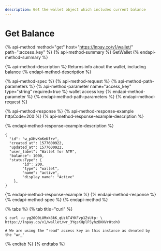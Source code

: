 ```yaml
---
description: Get the wallet object which includes current balance
---
```


# Get Balance

{% api-method method="get" host="https://lnpay.co/v1/wallet/" path=":access\_key" %}
{% api-method-summary %}
GetWallet
{% endapi-method-summary %}

{% api-method-description %}
Returns info about the wallet, including balance
{% endapi-method-description %}

{% api-method-spec %}
{% api-method-request %}
{% api-method-path-parameters %}
{% api-method-parameter name="access\_key" type="string" required=true %}
wallet access key
{% endapi-method-parameter %}
{% endapi-method-path-parameters %}
{% endapi-method-request %}

{% api-method-response %}
{% api-method-response-example httpCode=200 %}
{% api-method-response-example-description %}

{% endapi-method-response-example-description %}

```
{
  "id": "w_pXHvKoKeKfrv",
  "created_at": 1577600922,
  "updated_at": 1577600922,
  "user_label": "Wallet for ATM",
  "balance": 1000,
  "statusType": {
        "id": 200,
        "type": "wallet",
        "name": "active",
        "display_name": "Active"
    },
}
```
{% endapi-method-response-example %}
{% endapi-method-response %}
{% endapi-method-spec %}
{% endapi-method %}

{% tabs %}
{% tab title="curl" %}
```text
$ curl -u yg20O0iUMxk8kK_qUzkT4YKFvp1ZsUtp: \
https://lnpay.co/v1/wallet/wr_3YgsKHplFSyhzBKNVr8tohO

# We are using the "read" access key in this instance as denoted by the "wr_"
```
{% endtab %}
{% endtabs %}



